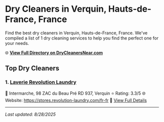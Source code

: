 # Dry Cleaners in Verquin, Hauts-de-France, France

Find the best dry cleaners in Verquin, Hauts-de-France, France. We've compiled a list of 1 dry cleaning services to help you find the perfect one for your needs.

🌐 **[View Full Directory on DryCleanersNear.com](https://drycleanersnear.com/city/France/Hauts-de-France/Verquin)**

## Top Dry Cleaners

### 1. [Laverie Revolution Laundry](https://drycleanersnear.com/dryCleaner/68ae6809c95ff2c6096b1cc6/laverie-revolution-laundry)
📍 Intermarche, 98 ZAC du Beau Pré RD 937, Verquin
⭐ Rating: 3.3/5
🌐 Website: https://stores.revolution-laundry.com/fr-fr
🔗 [View Full Details](https://drycleanersnear.com/dryCleaner/68ae6809c95ff2c6096b1cc6/laverie-revolution-laundry)


---

*Last updated: 8/28/2025*
